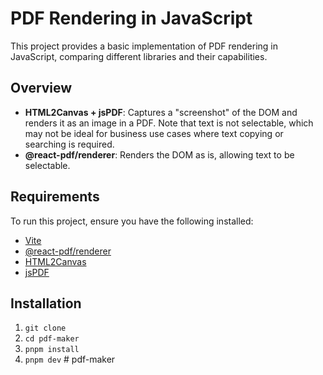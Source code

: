 # PDF Rendering in JavaScript

This project provides a basic implementation of PDF rendering in JavaScript, comparing different libraries and their capabilities.

## Overview

- **HTML2Canvas + jsPDF**: Captures a "screenshot" of the DOM and renders it as an image in a PDF. Note that text is not selectable, which may not be ideal for business use cases where text copying or searching is required.
- **@react-pdf/renderer**: Renders the DOM as is, allowing text to be selectable.

## Requirements

To run this project, ensure you have the following installed:

- [Vite](https://vitejs.dev/)
- [@react-pdf/renderer](https://react-pdf.org/)
- [HTML2Canvas](https://html2canvas.hertzen.com/)
- [jsPDF](https://github.com/parallax/jsPDF)

## Installation

1. `git clone`
2. `cd pdf-maker`
3. `pnpm install`
4. `pnpm dev`
#   p d f - m a k e r  
 